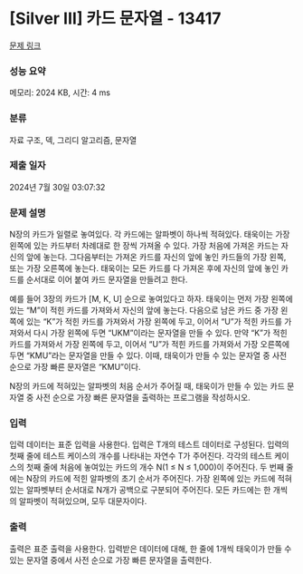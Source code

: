 # [Silver III] 카드 문자열 - 13417 

[문제 링크](https://www.acmicpc.net/problem/13417) 

### 성능 요약

메모리: 2024 KB, 시간: 4 ms

### 분류

자료 구조, 덱, 그리디 알고리즘, 문자열

### 제출 일자

2024년 7월 30일 03:07:32

### 문제 설명

<p>N장의 카드가 일렬로 놓여있다. 각 카드에는 알파벳이 하나씩 적혀있다. 태욱이는 가장 왼쪽에 있는 카드부터 차례대로 한 장씩 가져올 수 있다. 가장 처음에 가져온 카드는 자신의 앞에 놓는다. 그다음부터는 가져온 카드를 자신의 앞에 놓인 카드들의 가장 왼쪽, 또는 가장 오른쪽에 놓는다. 태욱이는 모든 카드를 다 가져온 후에 자신의 앞에 놓인 카드를 순서대로 이어 붙여 카드 문자열을 만들려고 한다.</p>

<p>예를 들어 3장의 카드가 [M, K, U] 순으로 놓여있다고 하자. 태욱이는 먼저 가장 왼쪽에 있는 “M”이 적힌 카드를 가져와서 자신의 앞에 놓는다. 다음으로 남은 카드 중 가장 왼쪽에 있는 “K”가 적힌 카드를 가져와서 가장 왼쪽에 두고, 이어서 “U”가 적힌 카드를 가져와서 다시 가장 왼쪽에 두면 “UKM”이라는 문자열을 만들 수 있다. 만약 “K”가 적힌 카드를 가져와서 가장 왼쪽에 두고, 이어서 “U”가 적힌 카드를 가져와서 가장 오른쪽에 두면 “KMU”라는 문자열을 만들 수 있다. 이때, 태욱이가 만들 수 있는 문자열 중 사전 순으로 가장 빠른 문자열은 “KMU”이다.</p>

<p>N장의 카드에 적혀있는 알파벳의 처음 순서가 주어질 때, 태욱이가 만들 수 있는 카드 문자열 중 사전 순으로 가장 빠른 문자열을 출력하는 프로그램을 작성하시오.</p>

### 입력 

 <p>입력 데이터는 표준 입력을 사용한다. 입력은 T개의 테스트 데이터로 구성된다. 입력의 첫째 줄에 테스트 케이스의 개수를 나타내는 자연수 T가 주어진다. 각각의 테스트 케이스의 첫째 줄에 처음에 놓여있는 카드의 개수 N(1 ≤ N ≤ 1,000)이 주어진다. 두 번째 줄에는 N장의 카드에 적힌 알파벳의 초기 순서가 주어진다. 가장 왼쪽에 있는 카드에 적혀있는 알파벳부터 순서대로 N개가 공백으로 구분되어 주어진다. 모든 카드에는 한 개씩의 알파벳이 적혀있으며, 모두 대문자이다. </p>

### 출력 

 <p>출력은 표준 출력을 사용한다. 입력받은 데이터에 대해, 한 줄에 1개씩 태욱이가 만들 수 있는 문자열 중에서 사전 순으로 가장 빠른 문자열을 출력한다.</p>

